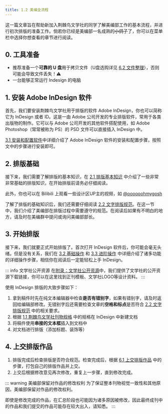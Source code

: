 ```yaml
---
title: 1.2 美编全流程
---
```


这一篇文章旨在帮助新加入荆棘鸟文学社的同学了解美编部工作的基本流程，并进行初次排版的准备工作。倘若你已经是美编部一名成熟的~~小鸽子~~了，你可以在菜单栏中选择你想查看的章节进行阅读。

## 0. 工具准备
- 推荐准备一个**可靠的 U 盘**用于拷贝文件（U盘选购详见 [6.2 文件整理](../ChapterNo6/6.2.md#文件整理)），否则可能会导致文件丢失！⚠
- 一台能够正常运行 Indesign 的电脑

## 1. 安装 Adobe InDesign 软件

首先，我们要安装荆棘鸟文学社用于排版的软件 Adobe InDesign，你也可以简称它为 InDesign 或者 ID。这是一由 Adobe 公司开发的专业排版软件，常用于各类出版物的制作。它可以与 Adobe 公司开发的其他软件搭配使用，如 Adobe Photoshop（常常被称为 PS）的 PSD 文件可以直接插入 InDesign 中。

[3.1 安装和配置软件](../ChapterNo3/3.1.md)中详细介绍了 Adobe InDesign 软件的安装和配置步骤，按照文中的步骤进行安装即可。

## 2. 排版基础

接下来，我们需要了解排版的基本知识，在 [2.1 排版基本知识](../ChapterNo2/2.1.md) 中介绍了一些非常非常基础的排版知识，在开始排版前请务必仔细阅读。

此外，你也可以在 Bilibili 上观看一些设计区UP主的视频，如 [@oooooohmygosh](https://space.bilibili.com/38053181)

了解了排版的基础知识后，我们还需要仔细阅读 [2.2 文字排版规范](../ChapterNo2/2.2.md)。在这一节中，我们介绍了美编部在排版过程中需要遵守的规范。在阅读后如果有不明白的地方，请及时在美编群中提问或询问美编部部长。

## 3. 开始排版

接下来，我们就要正式开始排版了。首次打开 InDesign 软件后，你可能会毫无头绪。但是没有关系，我们在 [3.2 基础操作](../ChapterNo3/3.2.md) 和 [3.3 进阶操作](../ChapterNo3/3.3.md) 中详细介绍了诸多功能的详细操作步骤，相信你在阅读后一定能轻松上手 InDesign。

::: info 文学社公开资源
在[附录：文学社公开资源](../Appendix/resource.md)中，我们提供了文学社的公开资源下载链接，你可以在这里找到正刊模板、文学社LOGO等设计资料。
:::

使用 InDesign 排版的大致步骤如下：
1. 拿到稿件时先在纯文本编辑器中检查**是否有错别字**，如果有错别字，请及时返回给编辑部修改。无错别字后还需要检查文章的**空格和标点**是否符合 [2.2 文字排版规范](../ChapterNo2/2.2.md) 中的相关要求。
2. 根据 [1.1 荆棘鸟文学社刊物规格](1.1.md) 中的规格在 InDesign 中新建文档
3. 将稿件使用**串接的文本框**插入到文档中
4. 对文档进行排版（添加标题、装饰等）

## 4. 上交排版作品
1. 排版完成后检查排版是否符合规范。检查完成后，根据 [6.1 上交排版作品](../ChapterNo6/6.1.md) 中的步骤，打包自己的排版作品并上交。
2. 上交后根据修改意见再次修改，重复上一步骤，直到修改完成。

::: warning 美编部保留对作品的修改权利
为了保证整本刊物视觉一致性和其他原因，美编部保留对作品的修改权利。

即使是修改完成的作品，在汇总阶段也可能因为诸多原因被修改，因此最终成刊中的作品和我们提交的作品可能存在较大出入，请知悉。
:::